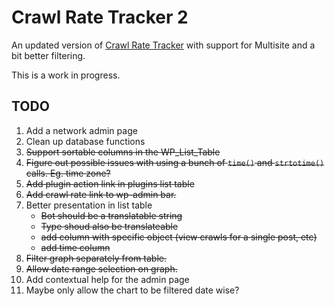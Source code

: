 Crawl Rate Tracker 2
====================

An updated version of [Crawl Rate Tracker](http://www.blogstorm.co.uk/wordpress-crawl-rate-tracker/) with support for Multisite and a bit better filtering.

This is a work in progress.

TODO
----

1. Add a network admin page
2. Clean up database functions
3. ~~Support sortable columns in the WP_List_Table~~
4. ~~Figure out possible issues with using a bunch of `time()` and `strtotime()` calls.  Eg. time zone?~~
5. ~~Add plugin action link in plugins list table~~
6. ~~Add crawl rate link to wp-admin bar.~~
7. Better presentation in list table
	* ~~Bot should be a translatable string~~
	* ~~Type shoud also be translateable~~
	* ~~add column with specific object (view crawls for a single post, etc)~~
	* ~~add time column~~
8. ~~Filter graph separately from table.~~
9. ~~Allow date range selection on graph.~~
10. Add contextual help for the admin page
11. Maybe only allow the chart to be filtered date wise?
